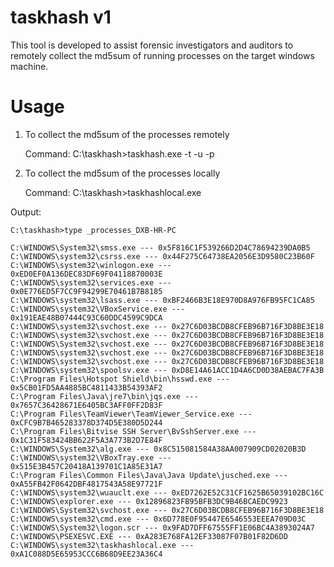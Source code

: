 # taskhash v1

This tool is developed to assist forensic investigators and auditors to remotely collect the md5sum of running processes on the target windows machine.

# Usage

1) To collect the md5sum of the processes remotely

    Command: C:\taskhash>taskhash.exe -t <Target IP> -u <username> -p <password>

2) To collect the md5sum of the processes locally

    Command: C:\taskhash>taskhashlocal.exe


Output:

    C:\taskhash>type _processes_DXB-HR-PC

    C:\WINDOWS\System32\smss.exe --- 0x5F816C1F539266D2D4C78694239DA0B5
    C:\WINDOWS\system32\csrss.exe --- 0x44F275C64738EA2056E3D9580C23B60F  
    C:\WINDOWS\system32\winlogon.exe --- 0xED0EF0A136DEC83DF69F04118870003E 
    C:\WINDOWS\system32\services.exe --- 0x0E776ED5F7CC9F94299E70461B7B8185
    C:\WINDOWS\system32\lsass.exe --- 0xBF2466B3E18E970D8A976FB95FC1CA85
    C:\WINDOWS\system32\VBoxService.exe --- 0x191EAE48B07444C93C60DDC4599C9DCA
    C:\WINDOWS\system32\svchost.exe --- 0x27C6D03BCDB8CFEB96B716F3D8BE3E18
    C:\WINDOWS\system32\svchost.exe --- 0x27C6D03BCDB8CFEB96B716F3D8BE3E18
    C:\WINDOWS\System32\svchost.exe --- 0x27C6D03BCDB8CFEB96B716F3D8BE3E18
    C:\WINDOWS\system32\svchost.exe --- 0x27C6D03BCDB8CFEB96B716F3D8BE3E18
    C:\WINDOWS\system32\svchost.exe --- 0x27C6D03BCDB8CFEB96B716F3D8BE3E18
    C:\WINDOWS\system32\spoolsv.exe --- 0xD8E14A61ACC1D4A6CD0D38AEBAC7FA3B
    C:\Program Files\Hotspot Shield\bin\hsswd.exe --- 0x5CB01FD5AA4885BC4811433B54393AF2
    C:\Program Files\Java\jre7\bin\jqs.exe --- 0x7657C36428671E6405BC3AFF0FF2D83F
    C:\Program Files\TeamViewer\TeamViewer_Service.exe --- 0xCFC9B7B465283378D374D5E380D5D244
    C:\Program Files\Bitvise SSH Server\BvSshServer.exe --- 0x1C31F583424BB622F5A3A773B2D7E84F
    C:\WINDOWS\System32\alg.exe --- 0x8C515081584A38AA007909CD02020B3D
    C:\WINDOWS\system32\VBoxTray.exe --- 0x515E3B457C20418A139701C1A85E31A7
    C:\Program Files\Common Files\Java\Java Update\jusched.exe --- 0xA55FB42F0642DBF4817543A58E97721F
    C:\WINDOWS\system32\wuauclt.exe --- 0xED7262E52C31CF1625B65039102BC16C
    C:\WINDOWS\explorer.exe --- 0x12896823FB95BFB3DC9B46BCAEDC9923
    C:\WINDOWS\System32\svchost.exe --- 0x27C6D03BCDB8CFEB96B716F3D8BE3E18
    C:\WINDOWS\system32\cmd.exe --- 0x6D778E0F95447E6546553EEEA709D03C
    C:\WINDOWS\System32\logon.scr --- 0x9FAD7DFF67555FF1E06BC4A3893024A7
    C:\WINDOWS\PSEXESVC.EXE --- 0xA283E768FA12EF33087F07B01F82D6DD
    C:\WINDOWS\system32\taskhashlocal.exe --- 0xA1C088D5E65953CCC6B68D9EE23A36C4

